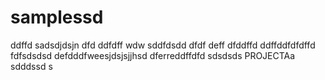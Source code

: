 # samplessd
ddffd
sadsdjdsjn
dfd
ddfdff
wdw
sddfdsdd
dfdf
deff
dfddffd
ddffddfdfdffd
fdfsdsdsd
defdddfweesjdsjsjjhsd
dferreddffdfd
sdsdsds
PROJECTAa
sdddssd
s
